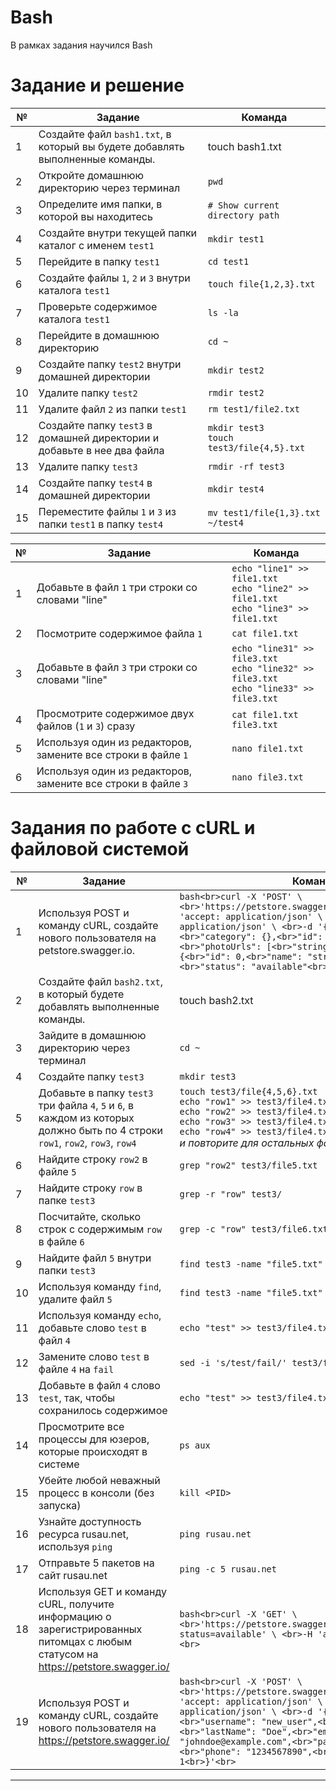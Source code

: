 # Bash
В рамках задания научился Bash
# Задание и решение

| **№** | **Задание**                                                                                             | **Команда**                                                                                                                                                                                                                                                                                                                                                                                                                                        |
|-------|--------------------------------------------------------------------------------------------------------|---------------------------------------------------------------------------------------------------------------------------------------------------------------------------------------------------------------------------------------------------------------------------------------------------------------------------------------------------------------------------------------------------------------------------------------------------|
| 1     | Создайте файл `bash1.txt`, в который вы будете добавлять выполненные команды.                          | touch bash1.txt                                                                                                                                                                                                                                                                                                                                                                                                                                                |
| 2     | Откройте домашнюю директорию через терминал                                                              | `pwd`                                                                                                                                                                                                                                                                                                                                                                                                                                             |
| 3     | Определите имя папки, в которой вы находитесь                                                             | `# Show current directory path`                                                                                                                                                                                                                                                                                                                                                                                                                    |
| 4     | Создайте внутри текущей папки каталог с именем `test1`                                                    | `mkdir test1`                                                                                                                                                                                                                                                                                                                                                                                                                                     |
| 5     | Перейдите в папку `test1`                                                                                 | `cd test1`                                                                                                                                                                                                                                                                                                                                                                                                                                        |
| 6     | Создайте файлы `1`, `2` и `3` внутри каталога `test1`                                                     | `touch file{1,2,3}.txt`                                                                                                                                                                                                                                                                                                                                                                                                                             |
| 7     | Проверьте содержимое каталога `test1`                                                                     | `ls -la`                                                                                                                                                                                                                                                                                                                                                                                                                                          |
| 8     | Перейдите в домашнюю директорию                                                                           | `cd ~`                                                                                                                                                                                                                                                                                                                                                                                                                                            |
| 9     | Создайте папку `test2` внутри домашней директории                                                        | `mkdir test2`                                                                                                                                                                                                                                                                                                                                                                                                                                     |
| 10    | Удалите папку `test2`                                                                                     | `rmdir test2`                                                                                                                                                                                                                                                                                                                                                                                                                                     |
| 11    | Удалите файл `2` из папки `test1`                                                                         | `rm test1/file2.txt`                                                                                                                                                                                                                                                                                                                                                                                                                               |
| 12    | Создайте папку `test3` в домашней директории и добавьте в нее два файла                                  | `mkdir test3`<br>`touch test3/file{4,5}.txt`                                                                                                                                                                                                                                                                                                                                                                                |
| 13    | Удалите папку `test3`                                                                                     | `rmdir -rf test3`                                                                                                                                                                                                                                                                                                                                                                                                                                 |
| 14    | Создайте папку `test4` в домашней директории                                                              | `mkdir test4`                                                                                                                                                                                                                                                                                                                                                                                                                                     |
| 15    | Переместите файлы `1` и `3` из папки `test1` в папку `test4`                                               | `mv test1/file{1,3}.txt ~/test4`                                                                                                                                                                                                                                                                                                                                                                                                                |


| **№** | **Задание**                                                                                             | **Команда**                                                                                                                                                                                                                                                                                                                                                                                                                                        |
|-------|--------------------------------------------------------------------------------------------------------|---------------------------------------------------------------------------------------------------------------------------------------------------------------------------------------------------------------------------------------------------------------------------------------------------------------------------------------------------------------------------------------------------------------------------------------------------|
| 1     | Добавьте в файл `1` три строки со словами "line"                                                        | `echo "line1" >> file1.txt`<br>`echo "line2" >> file1.txt`<br>`echo "line3" >> file1.txt`                                                                                                                                                                                                                                                                                                                                                                                                                             |
| 2     | Посмотрите содержимое файла `1`                                                                         | `cat file1.txt`                                                                                                                                                                                                                                                                                                                                                                                                                                             |
| 3     | Добавьте в файл `3` три строки со словами "line"                                                        | `echo "line31" >> file3.txt`<br>`echo "line32" >> file3.txt`<br>`echo "line33" >> file3.txt`                                                                                                                                                                                                                                                                                                                                                                 |
| 4     | Просмотрите содержимое двух файлов (`1` и `3`) сразу                                                   | `cat file1.txt file3.txt`                                                                                                                                                                                                                                                                                                                                                                                                                                          |
| 5     | Используя один из редакторов, замените все строки в файле `1`                                           | `nano file1.txt`<br>                                                                                                                                                                                                                                                                                                                                                                                   |
| 6     | Используя один из редакторов, замените все строки в файле `3`                                           | `nano file3.txt`<br>                                                                                                                                                                                                                                                                                                                                                                                   |

# Задания по работе с cURL и файловой системой

| **№** | **Задание**                                                                                             | **Команда**                                                                                                                                                                                                                                                                                                                                                                                                                                        |
|-------|--------------------------------------------------------------------------------------------------------|---------------------------------------------------------------------------------------------------------------------------------------------------------------------------------------------------------------------------------------------------------------------------------------------------------------------------------------------------------------------------------------------------------------------------------------------------|
| 1    | Используя POST и команду cURL, создайте нового пользователя на petstore.swagger.io.                    | ```bash<br>curl -X 'POST' \ <br>'https://petstore.swagger.io/v2/pet' \ <br>-H 'accept: application/json' \ <br>-H 'Content-Type: application/json' \ <br>-d '{<br>"id": 0,<br>"category": {},<br>"id": 0,<br>"name": "doggie",<br>"photoUrls": [<br>"string"<br>],<br>"tags": [<br>{<br>"id": 0,<br>"name": "string"<br>}<br>],<br>"status": "available"<br>}'<br>``` |
| 2     | Создайте файл `bash2.txt`, в который будете добавлять выполненные команды.                              | touch bash2.txt                                                                                                                                                                                                                                                                                                                                                                                                                                                |
| 3     | Зайдите в домашнюю директорию через терминал                                                             | `cd ~`                                                                                                                                                                                                                                                                                                                                                                                                                                            |
| 4     | Создайте папку `test3`                                                                                   | `mkdir test3`                                                                                                                                                                                                                                                                                                                                                                                                                                     |
| 5     | Добавьте в папку `test3` три файла `4`, `5` и `6`, в каждом из которых должно быть по 4 строки `row1`, `row2`, `row3`, `row4` | `touch test3/file{4,5,6}.txt`<br>`echo "row1" >> test3/file4.txt`<br>`echo "row2" >> test3/file4.txt`<br>`echo "row3" >> test3/file4.txt`<br>`echo "row4" >> test3/file4.txt`<br> *и повторите для остальных файлов*                                                                                                                                                                                                                                                                   |
| 6     | Найдите строку `row2` в файле `5`                                                                          | `grep "row2" test3/file5.txt`                                                                                                                                                                                                                                                                                                                                                                                                                     |
| 7     | Найдите строку `row` в папке `test3`                                                                      | `grep -r "row" test3/`                                                                                                                                                                                                                                                                                                                                                                                                                            |
| 8     | Посчитайте, сколько строк с содержимым `row` в файле `6`                                                 | `grep -c "row" test3/file6.txt`                                                                                                                                                                                                                                                                                                                                                                                                                     |
| 9     | Найдите файл `5` внутри папки `test3`                                                                   | `find test3 -name "file5.txt"`                                                                                                                                                                                                                                                                                                                                                                                                                      |
| 10    | Используя команду `find`, удалите файл `5`                                                               | `find test3 -name "file5.txt" -exec rm {} \;`                                                                                                                                                                                                                                                                                                                                                                                                   |
| 11    | Используя команду `echo`, добавьте слово `test` в файл `4`                                               | `echo "test" >> test3/file4.txt`                                                                                                                                                                                                                                                                                                                                                                                                                   |
| 12    | Замените слово `test` в файле `4` на `fail`                                                             | `sed -i 's/test/fail/' test3/file4.txt`                                                                                                                                                                                                                                                                                                                                                                                                            |
| 13    | Добавьте в файл `4` слово `test`, так, чтобы сохранилось содержимое                                      | `echo "test" >> test3/file4.txt`                                                                                                                                                                                                                                                                                                                                                                                                                   |
| 14    | Просмотрите все процессы для юзеров, которые происходят в системе                                       | `ps aux`                                                                                                                                                                                                                                                                                                                                                                                                                                          |
| 15    | Убейте любой неважный процесс в консоли (без запуска)                                                   | `kill <PID>`                                                                                                                                                                                                                                                                                                                                                                                                                                      |
| 16    | Узнайте доступность ресурса rusau.net, используя `ping`                                                  | `ping rusau.net`                                                                                                                                                                                                                                                                                                                                                                                                                                   |
| 17    | Отправьте 5 пакетов на сайт rusau.net                                                                   | `ping -c 5 rusau.net`                                                                                                                                                                                                                                                                                                                                                                                                                              |
| 18    | Используя GET и команду cURL, получите информацию о зарегистрированных питомцах с любым статусом на https://petstore.swagger.io/ | ```bash<br>curl -X 'GET' \ <br>'https://petstore.swagger.io/v2/pet/findByStatus?status=available' \ <br>-H 'accept: application/json' <br>```                                                                                                                                                                                                                                                                                                        |
| 19    | Используя POST и команду cURL, создайте нового пользователя на https://petstore.swagger.io/            | ```bash<br>curl -X 'POST' \ <br>'https://petstore.swagger.io/v2/user' \ <br>-H 'accept: application/json' \ <br>-H 'Content-Type: application/json' \ <br>-d '{<br>"id": 0,<br>"username": "new_user",<br>"firstName": "John",<br>"lastName": "Doe",<br>"email": "johndoe@example.com",<br>"password": "password",<br>"phone": "1234567890",<br>"userStatus": 1<br>}'<br>``` |

---


